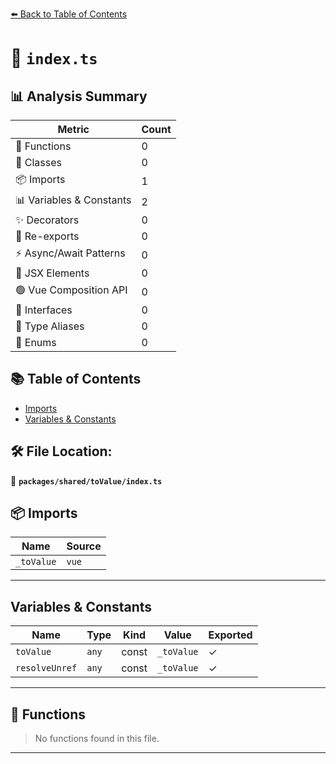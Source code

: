 [⬅️ Back to Table of Contents](../../../index.md)

# 📄 `index.ts`

## 📊 Analysis Summary

| Metric | Count |
|--------|-------|
| 🔧 Functions | 0 |
| 🧱 Classes | 0 |
| 📦 Imports | 1 |
| 📊 Variables & Constants | 2 |
| ✨ Decorators | 0 |
| 🔄 Re-exports | 0 |
| ⚡ Async/Await Patterns | 0 |
| 💠 JSX Elements | 0 |
| 🟢 Vue Composition API | 0 |
| 📐 Interfaces | 0 |
| 📑 Type Aliases | 0 |
| 🎯 Enums | 0 |

## 📚 Table of Contents

- [Imports](#imports)
- [Variables & Constants](#variables-constants)

## 🛠️ File Location:
📂 **`packages/shared/toValue/index.ts`**

## 📦 Imports

| Name | Source |
|------|--------|
| `_toValue` | `vue` |


---

## Variables & Constants

| Name | Type | Kind | Value | Exported |
|------|------|------|-------|----------|
| `toValue` | `any` | const | `_toValue` | ✓ |
| `resolveUnref` | `any` | const | `_toValue` | ✓ |


---

## 🔧 Functions

> No functions found in this file.


---